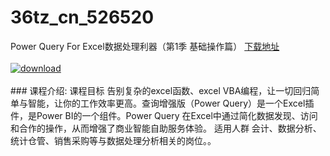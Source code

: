 # 36tz_cn_526520
Power Query For Excel数据处理利器（第1季 基础操作篇）
[下载地址](http://www.36tz.cn/article/526520 "下载地址")
<br/></br>[![download](http://36tz.cn/muke_img/2019_08_1-79-300x166.png "下载地址")](http://www.36tz.cn/article/526520 "下载地址")
<br/></br>### 课程介绍:
课程目标
告别复杂的excel函数、excel VBA编程，让一切回归简单与智能，让你的工作效率更高。查询增强版（Power Query）是一个Excel插件，是Power BI的一个组件。Power Query 在Excel中通过简化数据发现、访问和合作的操作，从而增强了商业智能自助服务体验。
适用人群
会计、数据分析、统计仓管、销售采购等与数据处理分析相关的岗位。。


